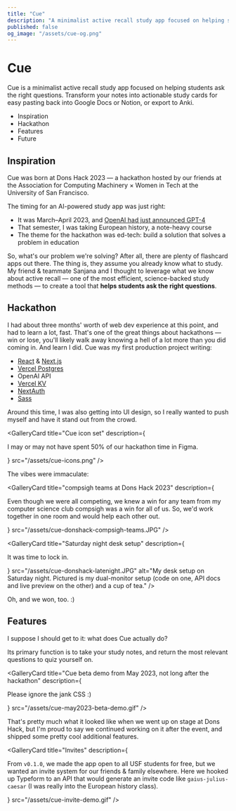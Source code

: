 ```yaml
---
title: "Cue"
description: "A minimalist active recall study app focused on helping students ask the right questions. Transform your notes into actionable study cards for easy pasting back into Google Docs or Notion, or export to Anki."
published: false
og_image: "/assets/cue-og.png"
---
```


# Cue

Cue is a minimalist active recall study app focused on helping students ask the right questions. Transform your notes into actionable study cards for easy pasting back into Google Docs or Notion, or export to Anki.

<GalleryCard
  src="/assets/cue-og.png"
  alt="Cue wordmark banner"
/>

<nav class="table-of-contents">
  <ul>
    <li>
      <Link href="#inspiration">Inspiration</Link>
    </li>
    <li>
      <Link href="#hackathon">Hackathon</Link>
    </li>
    <li>
      <Link href="#features">Features</Link>
    </li>
    <li>
      <Link href="#future">Future</Link>
    </li>
  </ul>
</nav>

## Inspiration

Cue was born at Dons Hack 2023 — a hackathon hosted by our friends at the Association for Computing Machinery × Women in Tech at the University of San Francisco.

The timing for an AI-powered study app was just right:

- It was March–April 2023, and [OpenAI had just announced GPT-4](https://openai.com/research/gpt-4)
- That semester, I was taking European history, a note-heavy course
- The theme for the hackathon was ed-tech: build a solution that solves a problem in education

So, what's our problem we're solving? After all, there are plenty of flashcard apps out there. The thing is, they assume you already know what to study. My friend & teammate Sanjana and I thought to leverage what we know about active recall — one of the most efficient, science-backed study methods — to create a tool that **helps students ask the right questions**.

## Hackathon

I had about three months' worth of web dev experience at this point, and had to learn a lot, fast. That's one of the great things about hackathons — win or lose, you'll likely walk away knowing a hell of a lot more than you did coming in. And learn I did. Cue was my first production project writing:

- [React](https://react.dev) & [Next.js](https://nextjs.org)
- [Vercel Postgres](https://vercel.com/docs/storage/vercel-postgres)
- OpenAI API
- [Vercel KV](https://vercel.com/docs/storage/vercel-kv)
- [NextAuth](https://github.com/nextauthjs/next-auth)
- [Sass](https://sass-lang.com)

Around this time, I was also getting into UI design, so I really wanted to push myself and have it stand out from the crowd.

<GalleryCard
  title="Cue icon set"
  description={<p>I may or may not have spent 50% of our hackathon time in Figma.</p>}
  src="/assets/cue-icons.png"
/>

The vibes were immaculate:

<GalleryCard
  title="compsigh teams at Dons Hack 2023"
  description={<p>Even though we were all competing, we knew a win for any team from <Link href="/projects/compsigh">my computer science club compsigh</Link> was a win for all of us. So, we'd work together in one room and would help each other out.</p>}
  src="/assets/cue-donshack-compsigh-teams.JPG"
/>

<Spacer size={32} />

<GalleryCard
  title="Saturday night desk setup"
  description={<p>It was time to lock in.</p>}
  src="/assets/cue-donshack-latenight.JPG"
  alt="My desk setup on Saturday night. Pictured is my dual-monitor setup (code on one, API docs and live preview on the other) and a cup of tea."
/>

Oh, and we won, too. :)

<GalleryCard
  src="/assets/cue-donshack-certificate.JPG"
  alt="A certificate congratulating me for winning Best App at Dons Hack 2023."
/>

## Features

I suppose I should get to it: what does Cue actually do?

Its primary function is to take your study notes, and return the most relevant questions to quiz yourself on.

<GalleryCard
  title="Cue beta demo from May 2023, not long after the hackathon"
  description={<p>Please ignore the jank CSS :)</p>}
  src="/assets/cue-may2023-beta-demo.gif"
/>

That's pretty much what it looked like when we went up on stage at Dons Hack, but I'm proud to say we continued working on it after the event, and shipped some pretty cool additional features.

<GalleryCard
  title="Invites"
  description={<p>From <code>v0.1.0</code>, we made the app open to all USF students for free, but we wanted an invite system for our friends & family elsewhere. Here we hooked up Typeform to an API that would generate an invite code like <code>gaius-julius-caesar</code> (I was really into the European history class).</p>}
  src="/assets/cue-invite-demo.gif"
/>
